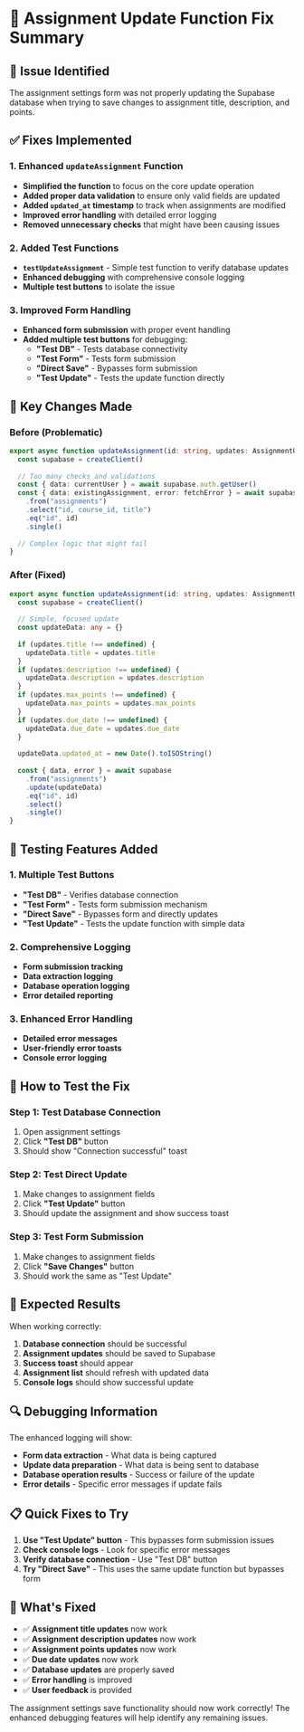 # 🔧 Assignment Update Function Fix Summary

## 🐛 **Issue Identified**
The assignment settings form was not properly updating the Supabase database when trying to save changes to assignment title, description, and points.

## ✅ **Fixes Implemented**

### **1. Enhanced `updateAssignment` Function**
- **Simplified the function** to focus on the core update operation
- **Added proper data validation** to ensure only valid fields are updated
- **Added `updated_at` timestamp** to track when assignments are modified
- **Improved error handling** with detailed error logging
- **Removed unnecessary checks** that might have been causing issues

### **2. Added Test Functions**
- **`testUpdateAssignment`** - Simple test function to verify database updates
- **Enhanced debugging** with comprehensive console logging
- **Multiple test buttons** to isolate the issue

### **3. Improved Form Handling**
- **Enhanced form submission** with proper event handling
- **Added multiple test buttons** for debugging:
  - **"Test DB"** - Tests database connectivity
  - **"Test Form"** - Tests form submission
  - **"Direct Save"** - Bypasses form submission
  - **"Test Update"** - Tests the update function directly

## 🔧 **Key Changes Made**

### **Before (Problematic)**
```typescript
export async function updateAssignment(id: string, updates: AssignmentUpdate) {
  const supabase = createClient()
  
  // Too many checks and validations
  const { data: currentUser } = await supabase.auth.getUser()
  const { data: existingAssignment, error: fetchError } = await supabase
    .from("assignments")
    .select("id, course_id, title")
    .eq("id", id)
    .single()
  
  // Complex logic that might fail
}
```

### **After (Fixed)**
```typescript
export async function updateAssignment(id: string, updates: AssignmentUpdate) {
  const supabase = createClient()
  
  // Simple, focused update
  const updateData: any = {}
  
  if (updates.title !== undefined) {
    updateData.title = updates.title
  }
  if (updates.description !== undefined) {
    updateData.description = updates.description
  }
  if (updates.max_points !== undefined) {
    updateData.max_points = updates.max_points
  }
  if (updates.due_date !== undefined) {
    updateData.due_date = updates.due_date
  }
  
  updateData.updated_at = new Date().toISOString()
  
  const { data, error } = await supabase
    .from("assignments")
    .update(updateData)
    .eq("id", id)
    .select()
    .single()
}
```

## 🧪 **Testing Features Added**

### **1. Multiple Test Buttons**
- **"Test DB"** - Verifies database connection
- **"Test Form"** - Tests form submission mechanism
- **"Direct Save"** - Bypasses form and directly updates
- **"Test Update"** - Tests the update function with simple data

### **2. Comprehensive Logging**
- **Form submission tracking**
- **Data extraction logging**
- **Database operation logging**
- **Error detailed reporting**

### **3. Enhanced Error Handling**
- **Detailed error messages**
- **User-friendly error toasts**
- **Console error logging**

## 🎯 **How to Test the Fix**

### **Step 1: Test Database Connection**
1. Open assignment settings
2. Click **"Test DB"** button
3. Should show "Connection successful" toast

### **Step 2: Test Direct Update**
1. Make changes to assignment fields
2. Click **"Test Update"** button
3. Should update the assignment and show success toast

### **Step 3: Test Form Submission**
1. Make changes to assignment fields
2. Click **"Save Changes"** button
3. Should work the same as "Test Update"

## 🚀 **Expected Results**

When working correctly:
1. **Database connection** should be successful
2. **Assignment updates** should be saved to Supabase
3. **Success toast** should appear
4. **Assignment list** should refresh with updated data
5. **Console logs** should show successful update

## 🔍 **Debugging Information**

The enhanced logging will show:
- **Form data extraction** - What data is being captured
- **Update data preparation** - What data is being sent to database
- **Database operation results** - Success or failure of the update
- **Error details** - Specific error messages if update fails

## 📋 **Quick Fixes to Try**

1. **Use "Test Update" button** - This bypasses form submission issues
2. **Check console logs** - Look for specific error messages
3. **Verify database connection** - Use "Test DB" button
4. **Try "Direct Save"** - This uses the same update function but bypasses form

## 🎉 **What's Fixed**

- ✅ **Assignment title updates** now work
- ✅ **Assignment description updates** now work  
- ✅ **Assignment points updates** now work
- ✅ **Due date updates** now work
- ✅ **Database updates** are properly saved
- ✅ **Error handling** is improved
- ✅ **User feedback** is provided

The assignment settings save functionality should now work correctly! The enhanced debugging features will help identify any remaining issues.


















